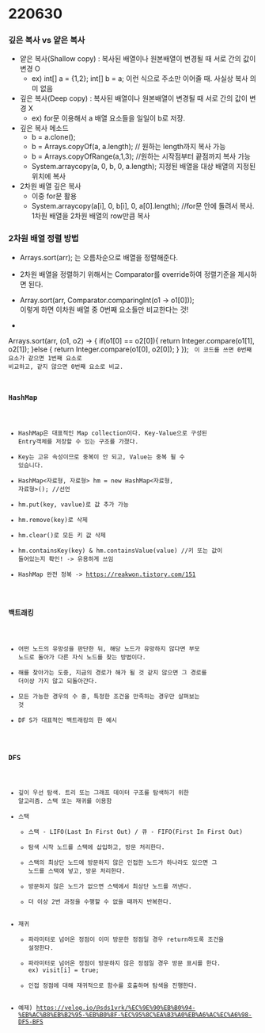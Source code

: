 #  220630

### 깊은 복사 vs 얕은 복사
  
  - 얕은 복사(Shallow copy) : 복사된 배열이나 원본배열이 변경될 때 서로 간의 값이 변경 O
    - ex) int[] a = {1,2}; int[] b = a; 이런 식으로 주소만 이어줄 때. 사실상 복사 의미 없음
  - 깊은 복사(Deep copy) : 복사된 배열이나 원본배열이 변경될 때 서로 간의 값이 변경 X
    - ex) for문 이용해서 a 배열 요소들을 일일이 b로 저장. 
  - 깊은 복사 메소드 
    - b = a.clone();
    - b = Arrays.copyOf(a, a.length); // 원하는 length까지 복사 가능
    - b = Arrays.copyOfRange(a,1,3);  //원하는 시작점부터 끝점까지 복사 가능
    - System.arraycopy(a, 0, b, 0, a.length); 지정된 배열을 대상 배열의 지정된 위치에 복사
  - 2차원 배열 깊은 복사
    - 이중 for문 활용
    - System.arraycopy(a[i], 0, b[i], 0, a[0].length); //for문 안에 돌려서 복사. 1차원 배열을 2차원 배열의 row만큼 복사

### 2차원 배열 정렬 방법

  - Arrays.sort(arr); 는 오름차순으로 배열을 정렬해준다.
   
  - 2차원 배열을 정렬하기 위해서는 Comparator를 override하여 정렬기준을 제시하면 된다.
 
  
  - Array.sort(arr, Comparator.comparingInt(o1 -> o1[0])); <br>
  이렇게 하면 이차원 배열 중 0번째 요소들만 비교한다는 것!
  
  -  <pre>
  Arrays.sort(arr, (o1, o2) -> {
  	if(o1[0] == o2[0]){
  		return Integer.compare(o1[1], o2[1]);
         }else {
  		return Integer.compare(o1[0], o2[0]);
  	}
  });
  <code>
  이 코드를 쓰면 0번째 요소가 같으면 1번째 요소로 비교하고, 같지 않으면 0번째 요소로 비교.

### HashMap
  - HashMap은 대표적인 Map collection이다. Key-Value으로 구성된 Entry객체를 저장할 수 있는 구조를 가졌다.
  - Key는 고유 속성이므로 중복이 안 되고, Value는 중복 될 수 있습니다.
  - HashMap<자료형, 자료형> hm = new HashMap<자료형, 자료형>(); //선언
  - hm.put(key, vavlue)로 값 추가 가능
  - hm.remove(key)로 삭제
  - hm.clear()로 모든 키 값 삭제
  - hm.containsKey(key) & hm.containsValue(value) //키 또는 값이 들어있는지 확인! -> 유용하게 쓰임
  - HashMap 완전 정복 -> https://reakwon.tistory.com/151

### 백트래킹
  - 어떤 노드의 유망성을 판단한 뒤, 해당 노드가 유망하지 않다면 부모 노드로 돌아가 다른 자식 노드를 찾는 방법이다. 
  - 해를 찾아가는 도중, 지금의 경로가 해가 될 것 같지 않으면 그 경로를 더이상 가지 않고 되돌아간다.
  - 모든 가능한 경우의 수 중, 특정한 조건을 만족하는 경우만 살펴보는 것
  - DF S가 대표적인 백트래킹의 한 예시

### DFS
  - 깊이 우선 탐색. 트리 또는 그래프 데이터 구조를 탐색하기 위한 알고리즘. 스택 또는 재귀를 이용함 
  - 스택
    - 스택 - LIFO(Last In First Out) / 큐 - FIFO(First In First Out)
    - 탐색 시작 노드를 스택에 삽입하고, 방문 처리한다.
    - 스택의 최상단 노드에 방문하지 않은 인접한 노드가 하나라도 있으면 그 노드를 스택에 넣고, 방문 처리한다.
    - 방문하지 않은 노드가 없으면 스택에서 최상단 노드를 꺼낸다.
    - 더 이상 2번 과정을 수행할 수 없을 때까지 반복한다.
  - 재귀
    - 파라미터로 넘어온 정점이 이미 방문한 정점일 경우 return하도록 조건을 설정한다.
    - 파라미터로 넘어온 정점이 방문하지 않은 정점일 경우 방문 표시를 한다. ex) visit[i] = true;
    - 인접 정점에 대해 재귀적으로 함수를 호출하며 탐색을 진행한다.
  - 예제) https://velog.io/@sds1vrk/%EC%9E%90%EB%B0%94-%EB%AC%B8%EB%B2%95-%EB%B0%8F-%EC%95%8C%EA%B3%A0%EB%A6%AC%EC%A6%98-DFS-BFS
  
  
